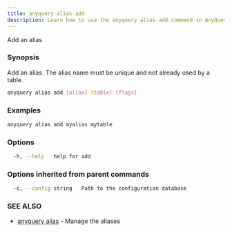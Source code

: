```yaml
---
title: anyquery alias add
description: Learn how to use the anyquery alias add command in AnyQuery.
---
```


Add an alias

### Synopsis

Add an alias.
The alias name must be unique and not already used by a table.

```bash
anyquery alias add [alias] [table] [flags]
```

### Examples

```bash
anyquery alias add myalias mytable
```

### Options

```bash
  -h, --help   help for add
```

### Options inherited from parent commands

```bash
  -c, --config string   Path to the configuration database
```

### SEE ALSO

* [anyquery alias](../anyquery_alias)	 - Manage the aliases

